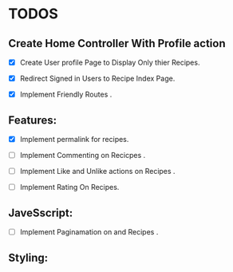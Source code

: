 TODOS
=====

## Create Home Controller With Profile action
- [x] Create User profile Page to Display Only thier Recipes.
- [x] Redirect Signed in Users to Recipe Index Page.
- [x] Implement Friendly Routes .



## Features:
- [x] Implement permalink for recipes.
- [ ] Implement Commenting on Recicpes .
- [ ] Implement Like and Unlike actions on Recipes .
- [ ] Implement Rating On Recipes.




## JaveSscript:

- [ ] Implement Paginamation on and Recipes .


## Styling:
